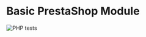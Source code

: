 # Basic PrestaShop Module

![PHP tests](https://github.com/PickleBoxer/basicprestashopmodule/workflows/PHP%20tests/badge.svg)